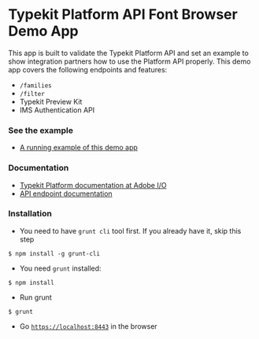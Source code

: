 # Typekit Platform API Font Browser Demo App
This app is built to validate the Typekit Platform API and set an example to show integration partners how to use the Platform API properly. This demo app covers the following endpoints and features:
* `/families`
* `/filter`
* Typekit Preview Kit
* IMS Authentication API

### See the example

* [A running example of this demo app](https://demo.typekit.io)

### Documentation

* [Typekit Platform documentation at Adobe I/O](https://www.adobe.io/apis/creativecloud/typekit.html)
* [API endpoint documentation](https://docs.typekit.io)

### Installation
* You need to have `grunt cli` tool first. If you already have it, skip this step
```
$ npm install -g grunt-cli
```
* You need `grunt` installed:
```
$ npm install
```
* Run grunt
```
$ grunt
```
* Go [`https://localhost:8443`](https://localhost:8443) in the browser

